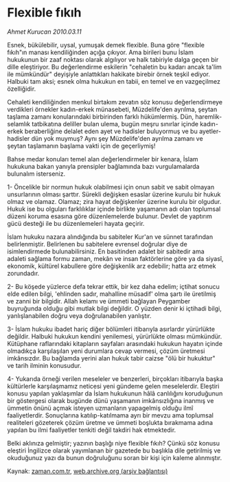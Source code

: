 # Flexible  fıkıh

*Ahmet Kurucan 2010.03.11*

<tr><td class="metin" colspan="2" style="padding-top: 20px; padding-left: 5px; ">Esnek, bükülebilir, uysal, yumuşak demek flexible. Buna göre "flexible fıkıh"ın manası kendiliğinden açığa çıkıyor. Ama birileri bunu İslam hukukunun bir zaaf noktası olarak algılıyor ve halk tabiriyle dalga geçen bir dille eleştiriyor. Bu değerlendirme eskilerin "cehaletin bu kadarı ancak ta'lim ile mümkündür" deyişiyle anlattıkları hakikate birebir örnek teşkil ediyor. Halbuki tam aksi; esnek olma hukukun en tabii, en temel ve en vazgeçilmez özelliğidir.</td></tr><tr><td class="metin" colspan="2" style="padding-top: 20px; padding-left: 5px; "><p>Cehaleti kendiliğinden menkul birtakım zevatın söz konusu değerlendirmeye verdikleri örnekler kadın-erkek münasebeti, Müzdelife'den ayrılma, şeytan taşlama zamanı konularındaki birbirinden farklı hükümlermiş. Dün, haremlik-selamlık tatbikatına deliller bulan ulema, bugün meşru sınırlar içinde kadın-erkek beraberliğine delalet eden ayet ve hadisler buluyormuş ve bu ayetler-hadisler dün yok muymuş? Aynı şey Müzdelife'den ayrılma zamanı ve şeytan taşlamanın başlama vakti için de geçerliymiş!
<p>Bahse medar konuları temel alan değerlendirmeler bir kenara, İslam hukukuna bakan yanıyla prensipler bağlamında bazı vurgulamalarda bulunalım isterseniz.
<p>1- Öncelikle bir normun hukuk olabilmesi için onun sabit ve sabit olmayan unsurlarının olması şarttır. Sürekli değişken esaslar üzerine kurulu bir hukuk olmaz ve olamaz. Olamaz; zira hayat değişkenler üzerine kurulu bir olgudur. Hukuk ise bu olguları farklılıklar içinde birlikte yaşamanın adı olan toplumsal düzeni koruma esasına göre düzenlemelerde bulunur. Devlet de yaptırım gücü desteği ile bu düzenlemeleri hayata geçirir.
<p>İslam hukuku nazara alındığında bu sabiteler Kur'an ve sünnet tarafından belirlenmiştir. Belirlenen bu sabitelere evrensel doğrular diye de isimlendirmede bulunabilirsiniz. En basitinden adalet bir sabitedir ama adaleti sağlama formu zaman, mekân ve insan faktörlerine göre ya da siyasî, ekonomik, kültürel kabullere göre değişkenlik arz edebilir; hatta arz etmek zorundadır.
<p>2- Bu köşede yüzlerce defa tekrar ettik, bir kez daha edelim; içtihat sonucu elde edilen bilgi, 'ehlinden sadır, mahalline müsadif' olma şartı ile üretilmiş ve zanni bir bilgidir. Allah kelamı ve ümmeti bağlayan Peygamber buyruğunda olduğu gibi mutlak bilgi değildir. O yüzden denir ki içtihadi bilgi, yanlışlanabilen doğru veya doğrulanabilen yanlıştır.
<p>3- İslam hukuku ibadet hariç diğer bölümleri itibarıyla asırlardır yürürlükte değildir. Halbuki hukukun kendini yenilemesi, yürürlükte olması mümkündür. Kütüphane raflarındaki kitapların sayfaları arasındaki hukukun hayatın içinde olmadıkça karşılaşılan yeni durumlara cevap vermesi, çözüm üretmesi imkânsızdır. Bu bağlamda yerini alan hukuk tabir caizse "ölü bir hukuktur" ve tarih ilminin konusudur.
<p>4- Yukarıda örneği verilen meseleler ve benzerleri, birçokları itibarıyla başka kültürlerle karşılaşmamız neticesi yeni gündeme gelen meselelerdir. Eleştiri konusu yapılan yaklaşımlar da İslam hukukunun hâlâ canlılığını koruduğunun bir göstergesi olarak bugünde dünü yaşamanın imkânsızlığına inanmış ve ümmetin önünü açmak isteyen uzmanların yapagelmiş olduğu ilmî faaliyetlerdir. Sonuçlarına katılıp-katılmama ayrı bir mevzu ama toplumsal realiteleri gözeterek çözüm üretme ve ümmeti boşlukta bırakmama adına yapılan bu ilmi faaliyetler tenkiti değil takdiri hak etmektedir.
<p>Belki aklınıza gelmiştir; yazının başlığı niye flexible fıkıh? Çünkü söz konusu eleştiri İngilizce olarak yayımlanan bir gazetede bu başlıkla dile getirilmiş ve okuduğunuz yazı da bunun doğruluğunu soran bir kişi için kaleme alınmıştır. <br/></p></p></p></p></p></p></p></p></td></tr>

Kaynak: [zaman.com.tr](http://zaman.com.tr/yazar.do?yazino=960234), [web.archive.org (arşiv bağlantısı)](http://web.archive.org/web/20100515201157/http://www.zaman.com.tr:80/yazar.do?yazino=960234)
